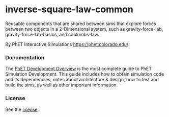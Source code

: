 inverse-square-law-common
======

Reusable components that are shared between sims that explore forces between two objects in a 2-Dimensional system, such
as gravity-force-lab, gravity-force-lab-basics, and coulombs-law.

By PhET Interactive Simulations
https://phet.colorado.edu/

### Documentation

The [PhET Development Overview](https://github.com/phetsims/phet-info/blob/main/doc/phet-development-overview.md) is the
most complete guide to PhET Simulation Development. This guide includes how to obtain simulation code and its
dependencies, notes about architecture & design, how to test and build the sims, as well as other important information.

### License

See the [license](LICENSE).